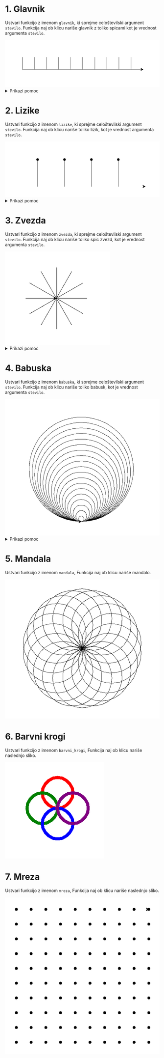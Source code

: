 
# 1. Glavnik

Ustvari funkcijo z imenom `glavnik`,
ki sprejme celoštevilski argument `stevilo`.
Funkcija naj ob klicu nariše glavnik z toliko spicami kot je
vrednost argumenta `stevilo`.

<img src="https://github.com/urosjarc/informatika/blob/main/media/turtle_glavnik.png">

<details>

  <summary>Prikazi pomoc</summary>
  
```python
# Funkcija
def funkcija():
  print("Hy")

# Iteracijska zanka
for i in range(0, 9, 1):
  print("Hy")

import turtle
turtle.speed(1) # Nastavi hitrost zelve od 1 do 10.
turtle.forward(100) # Pojdi naprej za 100 pixlov.
turtle.left(90) # Obrni se levo za 90 stopinj.
turtle.right(90) # Obrni se levo za 90 stopinj.
turtle.exitonclick() # Ko uporabnik klikne na zaslon koncaj program.
```

</details>

# 2. Lizike

Ustvari funkcijo z imenom `lizike`,
ki sprejme celoštevilski argument `stevilo`.
Funkcija naj ob klicu nariše toliko lizik, kot je
vrednost argumenta `stevilo`.

<img src="https://github.com/urosjarc/informatika/blob/main/media/turtle_lizike.png">

<details>

  <summary>Prikazi pomoc</summary>
  
```python
# Funkcija
def funkcija():
  print("Hy")

# Iteracijska zanka
for i in range(0, 9, 1):
  print("Hy")

import turtle
turtle.speed(1) # Nastavi hitrost zelve od 1 do 10.
turtle.forward(100) # Pojdi naprej za 100 pixlov.
turtle.dot(10) # Narisi piko z radijem 10 pixlov.
turtle.left(90) # Obrni se levo za 90 stopinj.
turtle.right(90) # Obrni se levo za 90 stopinj.
turtle.penup() # Dvigni pisalo zelve.
turtle.pendown() # Spusti pisalo zelve.
turtle.exitonclick() # Ko uporabnik klikne na zaslon koncaj program.
```

</details>

# 3. Zvezda

Ustvari funkcijo z imenom `zvezda`,
ki sprejme celoštevilski argument `stevilo`.
Funkcija naj ob klicu nariše toliko spic zvezd, kot je
vrednost argumenta `stevilo`.

<img src="https://github.com/urosjarc/informatika/blob/main/media/turtle_zvezda.png">

<details>

  <summary>Prikazi pomoc</summary>
  
```python
# Funkcija
def funkcija():
  print("Hy")

# Iteracijska zanka
for i in range(0, 9, 1):
  print("Hy")

import turtle
turtle.speed(1) # Nastavi hitrost zelve od 1 do 10.
turtle.forward(100) # Pojdi naprej za 100 pixlov.
turtle.right(90) # Obrni se levo za 90 stopinj.
turtle.exitonclick() # Ko uporabnik klikne na zaslon koncaj program.
```

</details>

# 4. Babuska

Ustvari funkcijo z imenom `babuska`,
ki sprejme celoštevilski argument `stevilo`.
Funkcija naj ob klicu nariše toliko babusk, kot je
vrednost argumenta `stevilo`.

<img src="https://github.com/urosjarc/informatika/blob/main/media/turtle_babuske.png">

<details>

  <summary>Prikazi pomoc</summary>
  
```python
# Funkcija
def funkcija():
  print("Hy")

# Iteracijska zanka
for i in range(0, 9, 1):
  print("Hy")

import turtle
turtle.speed(1) # Nastavi hitrost zelve od 1 do 10.
turtle.circle(100) # Narisi krog z radijem 100 pixlov.
turtle.exitonclick() # Ko uporabnik klikne na zaslon koncaj program.
```

</details>

# 5. Mandala

Ustvari funkcijo z imenom `mandala`,
Funkcija naj ob klicu nariše mandalo.

<img src="https://github.com/urosjarc/informatika/blob/main/media/turtle_mandala.png">

# 6. Barvni krogi

Ustvari funkcijo z imenom `barvni_krogi`,
Funkcija naj ob klicu nariše naslednjo sliko.

<img src="https://github.com/urosjarc/informatika/blob/main/media/turtle_barvni_krogi.png">

# 7. Mreza

Ustvari funkcijo z imenom `mreza`,
Funkcija naj ob klicu nariše naslednjo sliko.

<img src="https://github.com/urosjarc/informatika/blob/main/media/turtle_mreza.png">

